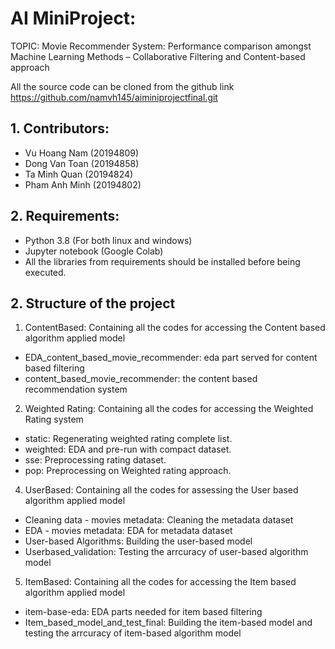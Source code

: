 # AI MiniProject: 

TOPIC: Movie Recommender System: Performance comparison amongst Machine Learning Methods – Collaborative Filtering and Content-based approach

All the source code can be cloned from the github link 
https://github.com/namvh145/aiminiprojectfinal.git

## 1. Contributors:

- Vu Hoang Nam (20194809)
- Dong Van Toan (20194858)
- Ta Minh Quan (20194824)
- Pham Anh Minh (20194802)

## 2. Requirements:
- Python 3.8 (For both linux and windows)
- Jupyter notebook (Google Colab)
- All the libraries from requirements should be installed before being 
executed.

## 2. Structure of the project
1. ContentBased: Containing all the codes for accessing the Content based algorithm applied model
- EDA_content_based_movie_recommender: eda part served for content based filtering
- content_based_movie_recommender: the content based recommendation system
2. Weighted Rating: Containing all the codes for accessing the Weighted Rating system
- static: Regenerating weighted rating complete list.
- weighted: EDA and pre-run with compact dataset.
- sse: Preprocessing rating dataset.
- pop: Preprocessing on Weighted rating approach.
4. UserBased: Containing all the codes for assessing the User based algorithm applied model
- Cleaning data - movies metadata: Cleaning the metadata dataset
- EDA - movies metadata: EDA for metadata dataset 
- User-based Algorithms: Building the user-based model
- Userbased_validation: Testing the arrcuracy of user-based algorithm model 
5. ItemBased: Containing all the codes for accessing the Item based algorithm applied model
- item-base-eda: EDA parts needed for item based filtering
- Item_based_model_and_test_final: Building the item-based model and testing the arrcuracy of item-based algorithm model 
